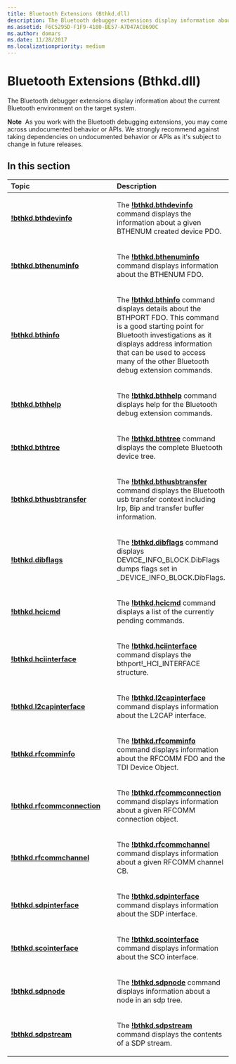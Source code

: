 ```yaml
---
title: Bluetooth Extensions (Bthkd.dll)
description: The Bluetooth debugger extensions display information about the current Bluetooth environment on the target system.
ms.assetid: F6C5295D-F1F9-4180-BE57-A7D47AC8690C
ms.author: domars
ms.date: 11/28/2017
ms.localizationpriority: medium
---
```


# Bluetooth Extensions (Bthkd.dll)


The Bluetooth debugger extensions display information about the current Bluetooth environment on the target system.

**Note**  As you work with the Bluetooth debugging extensions, you may come across undocumented behavior or APIs. We strongly recommend against taking dependencies on undocumented behavior or APIs as it's subject to change in future releases.

 

## <span id="in_this_section"></span>In this section


<table>
<colgroup>
<col width="50%" />
<col width="50%" />
</colgroup>
<thead>
<tr class="header">
<th align="left">Topic</th>
<th align="left">Description</th>
</tr>
</thead>
<tbody>
<tr class="odd">
<td align="left"><p><strong><a href="-bthkd-bthdevinfo.md" data-raw-source="[!bthkd.bthdevinfo](-bthkd-bthdevinfo.md)">!bthkd.bthdevinfo</a></strong></p></td>
<td align="left"><p>The <strong><a href="-bthkd-bthdevinfo.md" data-raw-source="[!bthkd.bthdevinfo](-bthkd-bthdevinfo.md)">!bthkd.bthdevinfo</a></strong> command displays the information about a given BTHENUM created device PDO.</p></td>
</tr>
<tr class="even">
<td align="left"><p><strong><a href="-bthkd-bthenuminfo.md" data-raw-source="[!bthkd.bthenuminfo](-bthkd-bthenuminfo.md)">!bthkd.bthenuminfo</a></strong></p></td>
<td align="left"><p>The <strong><a href="-bthkd-bthenuminfo.md" data-raw-source="[!bthkd.bthenuminfo](-bthkd-bthenuminfo.md)">!bthkd.bthenuminfo</a></strong> command displays information about the BTHENUM FDO.</p></td>
</tr>
<tr class="odd">
<td align="left"><p><strong><a href="-bthkd-bthinfo-.md" data-raw-source="[!bthkd.bthinfo](-bthkd-bthinfo-.md)">!bthkd.bthinfo</a></strong></p></td>
<td align="left"><p>The <strong><a href="-bthkd-bthinfo-.md" data-raw-source="[!bthkd.bthinfo](-bthkd-bthinfo-.md)">!bthkd.bthinfo</a></strong> command displays details about the BTHPORT FDO. This command is a good starting point for Bluetooth investigations as it displays address information that can be used to access many of the other Bluetooth debug extension commands.</p></td>
</tr>
<tr class="even">
<td align="left"><p><strong><a href="-bthkd-bthhelp.md" data-raw-source="[!bthkd.bthhelp](-bthkd-bthhelp.md)">!bthkd.bthhelp</a></strong></p></td>
<td align="left"><p>The <strong><a href="-bthkd-bthhelp.md" data-raw-source="[!bthkd.bthhelp](-bthkd-bthhelp.md)">!bthkd.bthhelp</a></strong> command displays help for the Bluetooth debug extension commands.</p></td>
</tr>
<tr class="odd">
<td align="left"><p><strong><a href="-bthkd-bthtree.md" data-raw-source="[!bthkd.bthtree](-bthkd-bthtree.md)">!bthkd.bthtree</a></strong></p></td>
<td align="left"><p>The <strong><a href="-bthkd-bthtree.md" data-raw-source="[!bthkd.bthtree](-bthkd-bthtree.md)">!bthkd.bthtree</a></strong> command displays the complete Bluetooth device tree.</p></td>
</tr>
<tr class="even">
<td align="left"><p><strong><a href="-bthkd-bthusbtransfer.md" data-raw-source="[!bthkd.bthusbtransfer](-bthkd-bthusbtransfer.md)">!bthkd.bthusbtransfer</a></strong></p></td>
<td align="left"><p>The <strong><a href="-bthkd-bthusbtransfer.md" data-raw-source="[!bthkd.bthusbtransfer](-bthkd-bthusbtransfer.md)">!bthkd.bthusbtransfer</a></strong> command displays the Bluetooth usb transfer context including Irp, Bip and transfer buffer information.</p></td>
</tr>
<tr class="odd">
<td align="left"><p><strong><a href="-bthkd-dibflags.md" data-raw-source="[!bthkd.dibflags](-bthkd-dibflags.md)">!bthkd.dibflags</a></strong></p></td>
<td align="left"><p>The <strong><a href="-bthkd-dibflags.md" data-raw-source="[!bthkd.dibflags](-bthkd-dibflags.md)">!bthkd.dibflags</a></strong> command displays DEVICE_INFO_BLOCK.DibFlags dumps flags set in _DEVICE_INFO_BLOCK.DibFlags.</p></td>
</tr>
<tr class="even">
<td align="left"><p><strong><a href="-bthkd-hcicmd.md" data-raw-source="[!bthkd.hcicmd](-bthkd-hcicmd.md)">!bthkd.hcicmd</a></strong></p></td>
<td align="left"><p>The <strong><a href="-bthkd-hcicmd.md" data-raw-source="[!bthkd.hcicmd](-bthkd-hcicmd.md)">!bthkd.hcicmd</a></strong> command displays a list of the currently pending commands.</p></td>
</tr>
<tr class="odd">
<td align="left"><p><strong><a href="-bthkd-hciinterface.md" data-raw-source="[!bthkd.hciinterface](-bthkd-hciinterface.md)">!bthkd.hciinterface</a></strong></p></td>
<td align="left"><p>The <strong><a href="-bthkd-hciinterface.md" data-raw-source="[!bthkd.hciinterface](-bthkd-hciinterface.md)">!bthkd.hciinterface</a></strong> command displays the bthport!_HCI_INTERFACE structure.</p></td>
</tr>
<tr class="even">
<td align="left"><p><strong><a href="-bthkd-l2capinterface-.md" data-raw-source="[!bthkd.l2capinterface](-bthkd-l2capinterface-.md)">!bthkd.l2capinterface</a></strong></p></td>
<td align="left"><p>The <strong><a href="-bthkd-l2capinterface-.md" data-raw-source="[!bthkd.l2capinterface](-bthkd-l2capinterface-.md)">!bthkd.l2capinterface</a></strong> command displays information about the L2CAP interface.</p></td>
</tr>
<tr class="odd">
<td align="left"><p><strong><a href="-bthkd-rfcomminfo.md" data-raw-source="[!bthkd.rfcomminfo](-bthkd-rfcomminfo.md)">!bthkd.rfcomminfo</a></strong></p></td>
<td align="left"><p>The <strong><a href="-bthkd-rfcomminfo.md" data-raw-source="[!bthkd.rfcomminfo](-bthkd-rfcomminfo.md)">!bthkd.rfcomminfo</a></strong> command displays information about the RFCOMM FDO and the TDI Device Object.</p></td>
</tr>
<tr class="even">
<td align="left"><p><strong><a href="-bthkd-rfcommconnection.md" data-raw-source="[!bthkd.rfcommconnection](-bthkd-rfcommconnection.md)">!bthkd.rfcommconnection</a></strong></p></td>
<td align="left"><p>The <strong><a href="-bthkd-rfcommconnection.md" data-raw-source="[!bthkd.rfcommconnection](-bthkd-rfcommconnection.md)">!bthkd.rfcommconnection</a></strong> command displays information about a given RFCOMM connection object.</p></td>
</tr>
<tr class="odd">
<td align="left"><p><strong><a href="-bthkd-rfcommchannel.md" data-raw-source="[!bthkd.rfcommchannel](-bthkd-rfcommchannel.md)">!bthkd.rfcommchannel</a></strong></p></td>
<td align="left"><p>The <strong><a href="-bthkd-rfcommchannel.md" data-raw-source="[!bthkd.rfcommchannel](-bthkd-rfcommchannel.md)">!bthkd.rfcommchannel</a></strong> command displays information about a given RFCOMM channel CB.</p></td>
</tr>
<tr class="even">
<td align="left"><p><strong><a href="-bthkd-sdpinterface.md" data-raw-source="[!bthkd.sdpinterface](-bthkd-sdpinterface.md)">!bthkd.sdpinterface</a></strong></p></td>
<td align="left"><p>The <strong><a href="-bthkd-sdpinterface.md" data-raw-source="[!bthkd.sdpinterface](-bthkd-sdpinterface.md)">!bthkd.sdpinterface</a></strong> command displays information about the SDP interface.</p></td>
</tr>
<tr class="odd">
<td align="left"><p><strong><a href="-bthkd-scointerface-.md" data-raw-source="[!bthkd.scointerface](-bthkd-scointerface-.md)">!bthkd.scointerface</a></strong></p></td>
<td align="left"><p>The <strong><a href="-bthkd-scointerface-.md" data-raw-source="[!bthkd.scointerface](-bthkd-scointerface-.md)">!bthkd.scointerface</a></strong> command displays information about the SCO interface.</p></td>
</tr>
<tr class="even">
<td align="left"><p><strong><a href="-bthkd-sdpnode.md" data-raw-source="[!bthkd.sdpnode](-bthkd-sdpnode.md)">!bthkd.sdpnode</a></strong></p></td>
<td align="left"><p>The <strong><a href="-bthkd-sdpnode.md" data-raw-source="[!bthkd.sdpnode](-bthkd-sdpnode.md)">!bthkd.sdpnode</a></strong> command displays information about a node in an sdp tree.</p></td>
</tr>
<tr class="odd">
<td align="left"><p><strong><a href="-bthkd-sdpstream.md" data-raw-source="[!bthkd.sdpstream](-bthkd-sdpstream.md)">!bthkd.sdpstream</a></strong></p></td>
<td align="left"><p>The <strong><a href="-bthkd-sdpstream.md" data-raw-source="[!bthkd.sdpstream](-bthkd-sdpstream.md)">!bthkd.sdpstream</a></strong> command displays the contents of a SDP stream.</p></td>
</tr>
</tbody>
</table>

 

 

 





